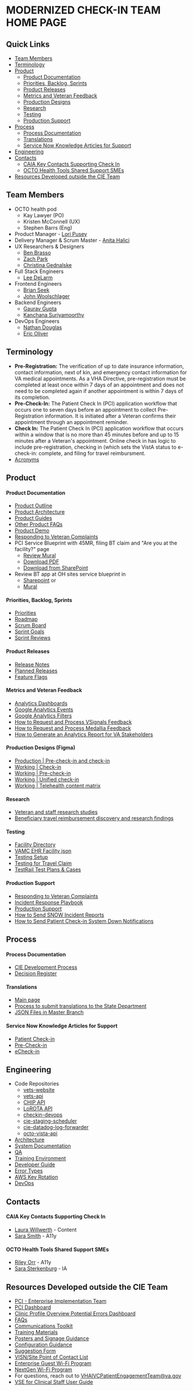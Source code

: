 # MODERNIZED CHECK-IN TEAM HOME PAGE

## Quick Links
- [Team Members](#team-members)
- [Terminology](#terminology)
- [Product](#product)
    - [Product Documentation](#product-documentation)
    - [Priorities, Backlog, Sprints](#priorities-backlog-sprints)
    - [Product Releases](#product-releases)
    - [Metrics and Veteran Feedback](#metrics-and-veteran-feedback)
    - [Production Designs](#production-designs)
    - [Research](#research)    
    - [Testing](#testing)
    - [Production Support](#production-support)
- [Process](#process)
    - [Process Documentation](#process-documentation)
    - [Translations](#translations)
    - [Service Now Knowledge Articles for Support](#service-now-knowledge-articles-for-support)
- [Engineering](#engineering)
- [Contacts](#contacts)
    - [CAIA Key Contacts Supporting Check In](#caia-key-contacts-supporting-check-in)
    - [OCTO Health Tools Shared Support SMEs](#octo-health-tools-shared-support-smes)
- [Resources Developed outside the CIE Team](#resources-developed-outside-the-cie-team)

## Team Members
- OCTO health pod
    - Kay Lawyer (PO)
    - Kristen McConnell (UX)
    - Stephen Barrs (Eng)
- Product Manager - [Lori Pusey](https://dsva.slack.com/team/U035BMZ07PD)
- Delivery Manager & Scrum Master - [Anita Halici](https://dsva.slack.com/archives/D055G32ES79)
- UX Researchers & Designers
  - [Ben Brasso](https://dsva.slack.com/team/U0360TY9E9H)
  - [Zach Park](https://dsva.slack.com/team/U02FQ4X5J8M)
  - [Christina Gednalske](https://dsva.slack.com/team/U02KVPC82VA)
- Full Stack Engineers
  - [Lee DeLarm](https://dsva.slack.com/archives/D05B37XJF8C)
- Frontend Engineers
  - [Brian Seek](https://dsva.slack.com/team/U02FLCLQ6J2)
  - [John Woolschlager](https://dsva.slack.com/team/U03LZEZCYAV)  
- Backend Engineers
  - [Gaurav Gupta](https://dsva.slack.com/team/U02DB4BC10F)
  - [Kanchana Suriyamoorthy](https://dsva.slack.com/team/U02EFEF4ZB2)
- DevOps Engineers
  - [Nathan Douglas](https://dsva.slack.com/team/U01DADWHLM6)
  - [Eric Oliver](https://dsva.slack.com/archives/D06M78EK1JM)

## Terminology
- **Pre-Registration:** The verification of up to date insurance information, contact information, next of kin, and emergency contact information for VA medical appointments. As a VHA Directive, pre-registration must be completed at least once within 7 days of an appointment and does not need to be completed again if another appointment is within 7 days of its completion.  
- **Pre-Check-In:** The Patient Check In (PCI) application workflow that occurs one to seven days before an appointment to collect Pre-Registration information. It is initiated after a Veteran confirms their appointment through an appointment reminder. 
- **Check In:** The Patient Check In (PCI) application workflow that occurs within a window that is no more than 45 minutes before and up to 15 minutes after a Veteran's appointment. Online check in has logic to include pre-registration, checking in (which sets the VistA status to e-check-in: complete, and filing for travel reimbursment.  
- [Acronyms](https://github.com/department-of-veterans-affairs/va.gov-team/blob/master/products/health-care/checkin/product/acroynyms.md)

## Product 

#### Product Documentation
- [Product Outline](https://github.com/department-of-veterans-affairs/va.gov-team/blob/master/products/health-care/checkin/product/README.md)
- [Product Architecture](https://github.com/department-of-veterans-affairs/va.gov-team/blob/master/products/health-care/checkin/engineering/README.md)
- [Product Guides](https://github.com/department-of-veterans-affairs/va.gov-team/tree/master/products/health-care/checkin/product/product-guides)
- [Other Product FAQs](https://github.com/department-of-veterans-affairs/va.gov-team/blob/master/products/health-care/checkin/faqs/faqs.md)
- [Product Demo](https://github.com/department-of-veterans-affairs/va.gov-team/tree/master/products/health-care/checkin/product/product-demos#product-demo)
- [Responding to Veteran Complaints](https://github.com/department-of-veterans-affairs/va.gov-team/blob/master/products/health-care/checkin/product/responding-to-veteran-complaints.md)
- PCI Service Blueprint with 45MR, filing BT claim and "Are you at the facility?" page
    - [Review Mural](https://app.mural.co/t/departmentofveteransaffairs9999/m/departmentofveteransaffairs9999/1696788763395/d3aa60a7420ece422a6f6b84659c33350279b782?sender=u37bb983bd3fc3cc00c7d3286)
    - [Download PDF](https://github.com/department-of-veterans-affairs/va.gov-team/files/15504772/PCI.Service.Blueprint_2024-05-30_19-13-58.pdf)
    - [Download from SharePoint](https://dvagov-my.sharepoint.com/:b:/g/personal/benjamin_brasso_va_gov/Ec8XLnzURmlBkvUn0uGs2xIBs_wvb9M_NrUHMULmwGKvjg?e=ZlSzUL)
- Review BT app at OH sites service blueprint in
    - [Sharepoint](https://dvagov-my.sharepoint.com/:b:/g/personal/benjamin_brasso_va_gov/EauN-T6HLZZDmLfjGpUW7OkBtcPngYEHDD94AErO0SIsWA?e=dkMYaf) or
    - [Mural](https://app.mural.co/t/departmentofveteransaffairs9999/m/departmentofveteransaffairs9999/1707427471672/75fb6b9eea27c7b854e8b31c0e9017e2a54bb95a?sender=u37bb983bd3fc3cc00c7d3286)

#### Priorities, Backlog, Sprints
- [Priorities](https://app.mural.co/t/departmentofveteransaffairs9999/m/departmentofveteransaffairs9999/1715270046440/b2cf85a53d09a8caca454415626fecb5bae24a9b?sender=uc584f7fcc9a5090000259578)
- [Roadmap](https://app.mural.co/t/departmentofveteransaffairs9999/m/departmentofveteransaffairs9999/1719321335255/bee29c80ac07f79dda849e071acaa88b17e2f5f6?sender=uc584f7fcc9a5090000259578)
- [Scrum Board](https://app.zenhub.com/workspaces/check-in-experience-61fc23a2cb8a14001132e102/board?repos=133843125)
- [Sprint Goals](https://github.com/department-of-veterans-affairs/va.gov-team/blob/master/products/health-care/checkin/sprints/sprint-goals.md)
- [Sprint Reviews](https://github.com/department-of-veterans-affairs/va.gov-team/blob/master/products/health-care/checkin/sprintdemo/readme.md) 

#### Product Releases 
- [Release Notes](https://github.com/department-of-veterans-affairs/va.gov-team/blob/master/products/health-care/checkin/release-plan/check-in-release-notes.md)
- [Planned Releases](https://github.com/department-of-veterans-affairs/va.gov-team/blob/master/products/health-care/checkin/release-plan/check-in-planned-releases.md)
- [Feature Flags](https://api.va.gov/flipper/features)

#### Metrics and Veteran Feedback
- [Analytics Dashboards](https://github.com/department-of-veterans-affairs/va.gov-team/tree/master/products/health-care/checkin/analytics#readme)
- [Google Analytics Events](https://docs.google.com/spreadsheets/d/1BPOlI6vzH-tMTswvUrci3Q0NkBmfIIfo8Cgj_nM10gk/edit#gid=0)
- [Google Analytics Filters](https://github.com/department-of-veterans-affairs/va.gov-team/blob/master/products/health-care/checkin/analytics/ga-filters.md)
- [How to Request and Process VSignals Feedback](https://github.com/department-of-veterans-affairs/va.gov-team/tree/master/products/health-care/checkin/research/VSignals)
- [How to Request and Process Medallia Feedback](https://github.com/department-of-veterans-affairs/va.gov-team/blob/master/products/health-care/checkin/research/Medalia/how-to-request-medalia-feedback.md)
- [How to Generate an Analytics Report for VA Stakeholders](https://github.com/department-of-veterans-affairs/va.gov-team/blob/master/products/health-care/checkin/analytics/how-to-generate-analytics-report-for-stakeholders.md)
  
#### Production Designs (Figma)
- [Production | Pre-check-in and check-in](https://www.figma.com/file/sK2vIx6giAynNqUFR0l4Wx/Production-%7C-Check-in?type=design&node-id=2%3A1305&mode=design&t=0lRYfw3kcVScWClF-1)
- [Working | Check-in](https://www.figma.com/file/pnR05o7NPJDS0KFUSQ0eE3/Check-in-%7C-Check-in?type=design&node-id=0%3A1&mode=design&t=xPKUeH49IJf3iY0Y-1)
- [Working | Pre-check-in](https://www.figma.com/file/mVg6S9xgiQpWbAOAvptQOZ/Pre-check-in-%7C-Check-in?type=design&node-id=0%3A1&mode=design&t=wncuIj1Ko8hFd9sf-1)
- [Working | Unified check-in](https://www.figma.com/file/7Ib7RxiIC4QB53FDBO2a8c/Unified-check-in-%7C-Check-in?type=design&mode=design&t=87McIUiwLhq3yP2R-1)
- [Working | Telehealth content matrix](https://www.figma.com/file/th4V0mCvPbKYLCDgaZjovw/Telehealth-%7C-Check-in?type=design&node-id=7%3A484&mode=design&t=jLY1RZvjDDbrO4zA-1)

#### Research
- [Veteran and staff research studies](https://github.com/department-of-veterans-affairs/va.gov-team/tree/master/products/health-care/checkin/research#all-check-in-research-studies)
- [Beneficiary travel reimbursement discovery and research findings](https://github.com/department-of-veterans-affairs/va.gov-team/tree/master/products/health-care/checkin/discovery/travel-reimbursement)
 
#### Testing
- [Facility Directory](https://www.va.gov/directory/guide/rpt_fac_list.cfm?sort=Sta&list_by=all&oid=all)
- [VAMC EHR Facility json](https://www.va.gov/data/cms/vamc-ehr.json)
- [Testing Setup](https://github.com/department-of-veterans-affairs/va.gov-team/blob/master/products/health-care/checkin/engineering/qa/test-data-setup.md)
- [Testing for Travel Claim](https://github.com/department-of-veterans-affairs/va.gov-team/blob/4fb13e011b8bdea026e3f39e669602de356c3104/products/health-care/beneficiary-travel/engineering/test.data.md)
- [TestRail Test Plans & Cases](https://dsvavsp.testrail.io/index.php?/projects/overview/62)

#### Production Support
- [Responding to Veteran Complaints](https://github.com/department-of-veterans-affairs/va.gov-team/blob/master/products/health-care/checkin/product/responding-to-veteran-complaints.md)
- [Incident Response Playbook](https://github.com/department-of-veterans-affairs/va.gov-team/blob/master/teams/cross-team-initiatives/vetext-pci-incident-response/incident-response-playbook.md)
- [Production Support](https://github.com/department-of-veterans-affairs/va.gov-team/blob/master/products/health-care/checkin/engineering/production-support.md)
- [How to Send SNOW Incident Reports](https://github.com/department-of-veterans-affairs/va.gov-team/blob/master/products/health-care/checkin/product/snow-reports.md)
- [How to Send Patient Check-in System Down Notifications](https://github.com/department-of-veterans-affairs/va.gov-team/blob/master/products/health-care/checkin/product/system-down-notifications.md)

## Process 

#### Process Documentation
- [CIE Development Process](https://github.com/department-of-veterans-affairs/va.gov-team/blob/master/products/health-care/checkin/team/processes.md)
- [Decision Register](https://github.com/department-of-veterans-affairs/va.gov-team/blob/master/products/health-care/checkin/decisions/DecisionRegister.md)

#### Translations
- [Main page](https://github.com/department-of-veterans-affairs/va.gov-team/tree/master/products/health-care/checkin/translations)
- [Process to submit translations to the State Department](https://github.com/department-of-veterans-affairs/va.gov-team/blob/master/products/health-care/checkin/translations/submit-translations-to-state-department.md)
- [JSON Files in Master Branch](https://github.com/department-of-veterans-affairs/vets-website/tree/main/src/applications/check-in/locales)

#### Service Now Knowledge Articles for Support
- [Patient Check-in](https://yourit.va.gov/va?sys_kb_id=4967ba681b1a59d04f6f5316624bcbbb&id=kb_article_view&sysparm_rank=3&sysparm_tsqueryId=2dbb7b091baad190005287b8624bcbcd)
- [Pre-Check-in](https://yourit.va.gov/kb_view.do?sys_kb_id=8c9bd58f1bcbc1d09641a867624bcba9&sysparm_rank=1&sysparm_tsqueryId=d4bae8c11b5b05541c29a867624bcbff)
- [eCheck-in](https://yourit.va.gov/kb_view.do?sys_kb_id=07548a9787478dd03502b889cebb3587&sysparm_rank=2&sysparm_tsqueryId=d4bae8c11b5b05541c29a867624bcbff)

## Engineering
- Code Repositories
  - [vets-website](https://github.com/department-of-veterans-affairs/vets-website)
  - [vets-api](https://github.com/department-of-veterans-affairs/vets-api)
  - [CHIP API](https://github.com/department-of-veterans-affairs/chip)
  - [LoROTA API](https://github.com/department-of-veterans-affairs/lorota)
  - [checkin-devops](https://github.com/department-of-veterans-affairs/checkin-devops/)
  - [cie-staging-scheduler](https://github.com/department-of-veterans-affairs/cie-staging-scheduler/)
  - [cie-datadog-log-forwarder](https://github.com/department-of-veterans-affairs/cie-datadog-log-forwarder/)
  - [octo-vista-api](https://github.com/department-of-veterans-affairs/octo-vista-api/)
- [Architecture](https://github.com/department-of-veterans-affairs/va.gov-team/tree/master/products/health-care/checkin/engineering/architecture-diagrams)
- [System Documentation](https://github.com/department-of-veterans-affairs/va.gov-team/tree/master/products/health-care/checkin/engineering)
- [QA](https://github.com/department-of-veterans-affairs/va.gov-team/tree/master/products/health-care/checkin/engineering/qa)
- [Training Environment](https://github.com/department-of-veterans-affairs/va.gov-team/tree/master/products/health-care/checkin/engineering/training-environment)
- [Developer Guide](https://github.com/department-of-veterans-affairs/vets-website/blob/main/src/applications/check-in/README.md)
- [Error Types](https://github.com/department-of-veterans-affairs/va.gov-team/blob/master/products/health-care/checkin/analytics/error-types.md)
- [AWS Key Rotation](https://github.com/department-of-veterans-affairs/va.gov-team/blob/master/products/health-care/checkin/engineering/rotating-iam-keys.md)
- [DevOps](https://github.com/department-of-veterans-affairs/va.gov-team/tree/master/products/health-care/checkin/engineering/devops/)

## Contacts

#### CAIA Key Contacts Supporting Check In 
- [Laura Willwerth](https://dsva.slack.com/team/U03CHM52JBF) - Content
- [Sara Smith](https://dsva.slack.com/team/U04NBMUH5C4) - A11y

#### OCTO Health Tools Shared Support SMEs
- [Riley Orr](https://dsva.slack.com/team/U079QRM8WGN) - A11y
- [Sara Sterkenburg](https://dsva.slack.com/team/U045GGS6V25) - IA

## Resources Developed outside the CIE Team
- [PCI - Enterprise Implementation Team](https://teams.microsoft.com/l/team/19%3awwjxmJilnNQkrSuL1_UDJccHQcMIPF2OnFC73KpNN9s1%40thread.tacv2/conversations?groupId=7b702e1f-7c29-419b-8215-35b0346ca2b5&tenantId=e95f1b23-abaf-45ee-821d-b7ab251ab3bf)
-	[PCI Dashboard](https://gcc02.safelinks.protection.outlook.com/?url=https%3A%2F%2Fdvagov.sharepoint.com%2Fsites%2Fvhapcirollout%2FSitePages%2FDashboard.aspx&data=05%7C01%7C%7C4b23436bf4384f3504cb08dbf5beecca%7Ce95f1b23abaf45ee821db7ab251ab3bf%7C0%7C0%7C638373972653446221%7CUnknown%7CTWFpbGZsb3d8eyJWIjoiMC4wLjAwMDAiLCJQIjoiV2luMzIiLCJBTiI6Ik1haWwiLCJXVCI6Mn0%3D%7C3000%7C%7C%7C&sdata=fivCnQ1MdP5xTjJEEweW6tiwqAjgYQsp0Co51VvyNwQ%3D&reserved=0)
-	[Clinic Profile Overview Potential Errors Dashboard](https://gcc02.safelinks.protection.outlook.com/?url=https%3A%2F%2Fapp.powerbigov.us%2Fgroups%2Fme%2Fapps%2F741625e9-a049-4f8e-a424-d13c7a723da7%2Freports%2F1e199d02-3cc6-4d5c-8caa-9a5a41bb4214%2FReportSectiond556eaa893a5006c1840&data=05%7C01%7C%7C4b23436bf4384f3504cb08dbf5beecca%7Ce95f1b23abaf45ee821db7ab251ab3bf%7C0%7C0%7C638373972653446221%7CUnknown%7CTWFpbGZsb3d8eyJWIjoiMC4wLjAwMDAiLCJQIjoiV2luMzIiLCJBTiI6Ik1haWwiLCJXVCI6Mn0%3D%7C3000%7C%7C%7C&sdata=csLtdBgcCIWljNYzZxoN16REWs28Y1Sqk3kFrlNBdqc%3D&reserved=0)
-	[FAQs](https://gcc02.safelinks.protection.outlook.com/?url=https%3A%2F%2Fdvagov.sharepoint.com%2Fsites%2Fvhapcirollout%2FSitePages%2FExpanded-FAQs.aspx&data=05%7C01%7C%7C4b23436bf4384f3504cb08dbf5beecca%7Ce95f1b23abaf45ee821db7ab251ab3bf%7C0%7C0%7C638373972653446221%7CUnknown%7CTWFpbGZsb3d8eyJWIjoiMC4wLjAwMDAiLCJQIjoiV2luMzIiLCJBTiI6Ik1haWwiLCJXVCI6Mn0%3D%7C3000%7C%7C%7C&sdata=JeRdUBhlWM5DmklW9AOBOZ1HR0hdFOO%2FXbwQhG9sSR8%3D&reserved=0)
- [Communications Toolkit](https://gcc02.safelinks.protection.outlook.com/?url=https%3A%2F%2Fdvagov.sharepoint.com%2F%3Af%3A%2Fr%2Fsites%2Fvhapcirollout%2FShared%2520Documents%2FGeneral%2FCommunications%2FCommunications%2520Toolkit%3Fcsf%3D1%26web%3D1%26e%3DFTZ2Ld&data=05%7C01%7C%7C4b23436bf4384f3504cb08dbf5beecca%7Ce95f1b23abaf45ee821db7ab251ab3bf%7C0%7C0%7C638373972653446221%7CUnknown%7CTWFpbGZsb3d8eyJWIjoiMC4wLjAwMDAiLCJQIjoiV2luMzIiLCJBTiI6Ik1haWwiLCJXVCI6Mn0%3D%7C3000%7C%7C%7C&sdata=R%2FqYarQ1DLfwrHC%2BaP5O%2BTs9hx7EKcBmtmd4iTWqOBU%3D&reserved=0)
-	[Training Materials](https://gcc02.safelinks.protection.outlook.com/?url=https%3A%2F%2Fdvagov.sharepoint.com%2Fsites%2Fvhapcirollout%2FShared%2520Documents%2FForms%2FAllItems.aspx%3FRootFolder%3D%252fsites%252fvhapcirollout%252fShared%2BDocuments%252fGeneral%252fTraining%26FolderCTID%3D0x0120005C8B77BE0D43B94EA31C6D6BE6BC4DB0&data=05%7C01%7C%7C4b23436bf4384f3504cb08dbf5beecca%7Ce95f1b23abaf45ee821db7ab251ab3bf%7C0%7C0%7C638373972653446221%7CUnknown%7CTWFpbGZsb3d8eyJWIjoiMC4wLjAwMDAiLCJQIjoiV2luMzIiLCJBTiI6Ik1haWwiLCJXVCI6Mn0%3D%7C3000%7C%7C%7C&sdata=nNvhWuvPuQ6ABfXPeeWpiFlZGD4iSXYEmRoPkKInuXM%3D&reserved=0)
-	[Posters and Signage Guidance](https://gcc02.safelinks.protection.outlook.com/?url=https%3A%2F%2Fdvagov.sharepoint.com%2Fsites%2Fvhapcirollout%2FShared%2520Documents%2FForms%2FAllItems.aspx%3FRootFolder%3D%252fsites%252fvhapcirollout%252fShared%2BDocuments%252fGeneral%252fPCI%2BSignage%26FolderCTID%3D0x0120005C8B77BE0D43B94EA31C6D6BE6BC4DB0&data=05%7C01%7C%7C4b23436bf4384f3504cb08dbf5beecca%7Ce95f1b23abaf45ee821db7ab251ab3bf%7C0%7C0%7C638373972653446221%7CUnknown%7CTWFpbGZsb3d8eyJWIjoiMC4wLjAwMDAiLCJQIjoiV2luMzIiLCJBTiI6Ik1haWwiLCJXVCI6Mn0%3D%7C3000%7C%7C%7C&sdata=7Xmh%2Fbgm6Ih0wNuDde8Qa07ke%2BNUIiPTYioZMMbeklk%3D&reserved=0)
-	[Configuration Guidance](https://gcc02.safelinks.protection.outlook.com/?url=https%3A%2F%2Fdvagov.sharepoint.com%2Fsites%2Fvhapcirollout%2FShared%2520Documents%2FForms%2FAllItems.aspx%3FRootFolder%3D%252fsites%252fvhapcirollout%252fShared%2BDocuments%252fGeneral%252fSite%2BConfiguration%26FolderCTID%3D0x0120005C8B77BE0D43B94EA31C6D6BE6BC4DB0&data=05%7C01%7C%7C4b23436bf4384f3504cb08dbf5beecca%7Ce95f1b23abaf45ee821db7ab251ab3bf%7C0%7C0%7C638373972653446221%7CUnknown%7CTWFpbGZsb3d8eyJWIjoiMC4wLjAwMDAiLCJQIjoiV2luMzIiLCJBTiI6Ik1haWwiLCJXVCI6Mn0%3D%7C3000%7C%7C%7C&sdata=hnqoXQRpzJQZUMukwvJQ3ZsZN2j%2F015f27E2afDwVGU%3D&reserved=0)
-	[Suggestion Form](https://gcc02.safelinks.protection.outlook.com/?url=https%3A%2F%2Fmyvapm.force.com%2FETIntake%2Fs%2Fsuggestions&data=05%7C01%7C%7C4b23436bf4384f3504cb08dbf5beecca%7Ce95f1b23abaf45ee821db7ab251ab3bf%7C0%7C0%7C638373972653446221%7CUnknown%7CTWFpbGZsb3d8eyJWIjoiMC4wLjAwMDAiLCJQIjoiV2luMzIiLCJBTiI6Ik1haWwiLCJXVCI6Mn0%3D%7C3000%7C%7C%7C&sdata=E7Ai%2FngU4RvqnMZuSsO1GyxMquJWxPJKXjZkFe16Ogs%3D&reserved=0)
-	[VISN/Site Point of Contact List](https://gcc02.safelinks.protection.outlook.com/?url=https%3A%2F%2Fdvagov.sharepoint.com%2Fsites%2Fvhaet%2FSitePages%2FPET_PCI_POC.aspx&data=05%7C01%7C%7C4b23436bf4384f3504cb08dbf5beecca%7Ce95f1b23abaf45ee821db7ab251ab3bf%7C0%7C0%7C638373972653602585%7CUnknown%7CTWFpbGZsb3d8eyJWIjoiMC4wLjAwMDAiLCJQIjoiV2luMzIiLCJBTiI6Ik1haWwiLCJXVCI6Mn0%3D%7C3000%7C%7C%7C&sdata=0Gbp4e3%2Few2dxEY9Ao2CBVVJrvgTrDcI6YunSas9r%2B8%3D&reserved=0)
-	[Enterprise Guest Wi-Fi Program](https://gcc02.safelinks.protection.outlook.com/?url=https%3A%2F%2Fdvagov.sharepoint.com%2Fsites%2FVAWiFi-EnterpriseGuestWiFiIOP%2FSitePages%2FHome.aspx&data=05%7C01%7C%7C4b23436bf4384f3504cb08dbf5beecca%7Ce95f1b23abaf45ee821db7ab251ab3bf%7C0%7C0%7C638373972653602585%7CUnknown%7CTWFpbGZsb3d8eyJWIjoiMC4wLjAwMDAiLCJQIjoiV2luMzIiLCJBTiI6Ik1haWwiLCJXVCI6Mn0%3D%7C3000%7C%7C%7C&sdata=UV8RbgMDfgJkEW2gb4dkvkjZ6Ifuy2dSPOx9JO0WFBA%3D&reserved=0)
-	[NextGen Wi-Fi Program](https://gcc02.safelinks.protection.outlook.com/?url=https%3A%2F%2Fdvagov.sharepoint.com%2Fsites%2FOITSDM%2FNIM%2FWireless%3FOR%3DTeams-HL%26CT%3D1630410475405&data=05%7C01%7C%7C4b23436bf4384f3504cb08dbf5beecca%7Ce95f1b23abaf45ee821db7ab251ab3bf%7C0%7C0%7C638373972653602585%7CUnknown%7CTWFpbGZsb3d8eyJWIjoiMC4wLjAwMDAiLCJQIjoiV2luMzIiLCJBTiI6Ik1haWwiLCJXVCI6Mn0%3D%7C3000%7C%7C%7C&sdata=C%2B%2FNjh%2Fuamq9Gkp8PsMtSOmqNLhmsAAR4zElsgoxCrk%3D&reserved=0)
- For questions, reach out to [VHAIVCPatientEngagementTeam@va.gov](mailto:VHAIVCPatientEngagementTeam@va.gov)
- [VSE for Clinical Staff User Guide](https://github.com/department-of-veterans-affairs/va.gov-team/files/12824914/vsecs_user_guide.pdf)
